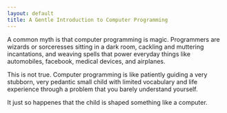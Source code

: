 ```yaml
---
layout: default
title: A Gentle Introduction to Computer Programming
---
```


A common myth is that computer programming is magic. Programmers are wizards or
sorceresses sitting in a dark room, cackling and muttering incantations, and
weaving spells that power everyday things like automobiles, facebook, medical
devices, and airplanes.

This is not true. Computer programming is like patiently guiding a very
stubborn, very pedantic small child with limited vocabulary and life experience
through a problem that you barely understand yourself.

It just so happenes that the child is shaped something like a computer.
